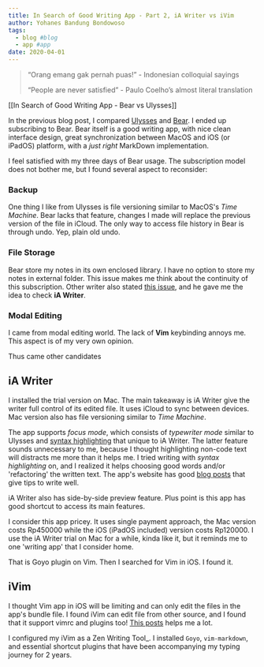 ```yaml
---
title: In Search of Good Writing App - Part 2, iA Writer vs iVim
author: Yohanes Bandung Bondowoso
tags:
  - blog #blog
  - app #app
date: 2020-04-01
---
```


> “Orang emang gak pernah puas!” - Indonesian colloquial sayings
>
> “People are never satisfied” - Paulo Coelho’s almost literal translation

[[In Search of Good Writing App - Bear vs Ulysses]]

In the previous blog post, I compared [Ulysses](https://ulysses.app/) and [Bear](https://bear.app). I ended up subscribing to Bear. Bear itself is a good writing app, with nice clean interface design, great synchronization between MacOS and iOS (or iPadOS) platform, with a _just right_ MarkDown implementation.

I feel satisfied with my three days of Bear usage. The subscription model does not bother me, but I found several aspect to reconsider:

### Backup
One thing I like from Ulysses is file versioning similar to MacOS's _Time Machine_. Bear lacks that feature, changes I made will replace the previous version of the file in iCloud. The only way to access file history in Bear is through undo. Yep, plain old undo.

### File Storage
Bear store my notes in its own enclosed library. I have no option to store my notes in external folder. This issue makes me think about the continuity of this subscription. Other writer also stated [this issue](https://joseperez.fm/2019/goodbye-bear-hello-ia-writer/), and he gave me the idea to check **iA Writer**.

### Modal Editing
I came from modal editing world. The lack of **Vim** keybinding annoys me. This aspect is of my very own opinion.

Thus came other candidates

## iA Writer

I installed the trial version on Mac. The main takeaway is iA Writer give the writer full control of its edited file. It uses iCloud to sync between devices. Mac version also has file versioning similar to _Time Machine_.

The app supports _focus mode_, which consists of _typewriter mode_ similar to Ulysses and [syntax highlighting](https://ia.net/topics/ia5_writer_features/syntax-highlight) that unique to iA Writer. The latter feature sounds unnecessary to me, because I thought highlighting non-code text will distracts me more than it helps me. I tried writing with _syntax highlighting_ on, and I realized it helps choosing good words and/or 'refactoring' the written text. The app's website has good [blog posts](https://ia.net/writer/support/writing-tips/parts-of-speech) that give tips to write well.

iA Writer also has side-by-side preview feature. Plus point is this app has good shortcut to access its main features.

I consider this app pricey. It uses single payment approach, the Mac version costs Rp450000 while the iOS (iPadOS included) version costs Rp120000. I use the iA Writer trial on Mac for a while, kinda like it, but it reminds me to one 'writing app' that I consider home.

That is Goyo plugin on Vim. Then I searched for Vim in iOS. I found it.

## iVim

I thought Vim app in iOS will be limiting and can only edit the files in the app's bundle file. I found iVim can edit file from other source, and I found that it support vimrc and plugins too! [This posts](https://www.reddit.com/r/vim/comments/9ki5g8/ivim_ios_howtos/) helps me a lot.

I configured my iVim as a Zen Writing Tool_. I installed `Goyo`, `vim-markdown`, and essential shortcut plugins that have been accompanying my typing journey for 2 years.
